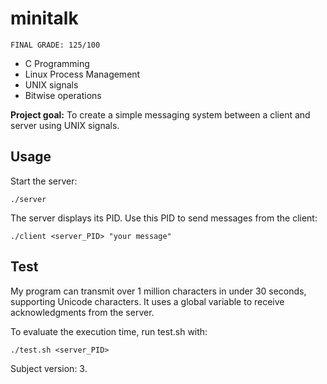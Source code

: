 # minitalk
```
FINAL GRADE: 125/100
```
- C Programming
- Linux Process Management
- UNIX signals
- Bitwise operations
  
**Project goal:** To create a simple messaging system between a client and server using UNIX signals.

## Usage
Start the server:
```
./server
```
The server displays its PID. Use this PID to send messages from the client:
```
./client <server_PID> "your message"
```
## Test
My program can transmit over 1 million characters in under 30 seconds, supporting Unicode characters. It uses a global variable to receive acknowledgments from the server.

To evaluate the execution time, run test.sh with:
```
./test.sh <server_PID>
```
Subject version: 3.
